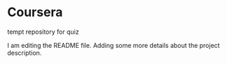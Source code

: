 # Coursera
tempt repository for quiz

I am editing the README file. Adding some more details about the project description.

